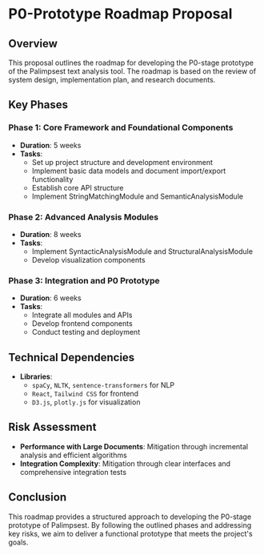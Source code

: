# P0-Prototype Roadmap Proposal

## Overview
This proposal outlines the roadmap for developing the P0-stage prototype of the Palimpsest text analysis tool. The roadmap is based on the review of system design, implementation plan, and research documents.

## Key Phases

### Phase 1: Core Framework and Foundational Components
- **Duration**: 5 weeks
- **Tasks**:
  - Set up project structure and development environment
  - Implement basic data models and document import/export functionality
  - Establish core API structure
  - Implement StringMatchingModule and SemanticAnalysisModule

### Phase 2: Advanced Analysis Modules
- **Duration**: 8 weeks
- **Tasks**:
  - Implement SyntacticAnalysisModule and StructuralAnalysisModule
  - Develop visualization components

### Phase 3: Integration and P0 Prototype
- **Duration**: 6 weeks
- **Tasks**:
  - Integrate all modules and APIs
  - Develop frontend components
  - Conduct testing and deployment

## Technical Dependencies
- **Libraries**:
  - `spaCy`, `NLTK`, `sentence-transformers` for NLP
  - `React`, `Tailwind CSS` for frontend
  - `D3.js`, `plotly.js` for visualization

## Risk Assessment
- **Performance with Large Documents**: Mitigation through incremental analysis and efficient algorithms
- **Integration Complexity**: Mitigation through clear interfaces and comprehensive integration tests

## Conclusion
This roadmap provides a structured approach to developing the P0-stage prototype of Palimpsest. By following the outlined phases and addressing key risks, we aim to deliver a functional prototype that meets the project's goals.